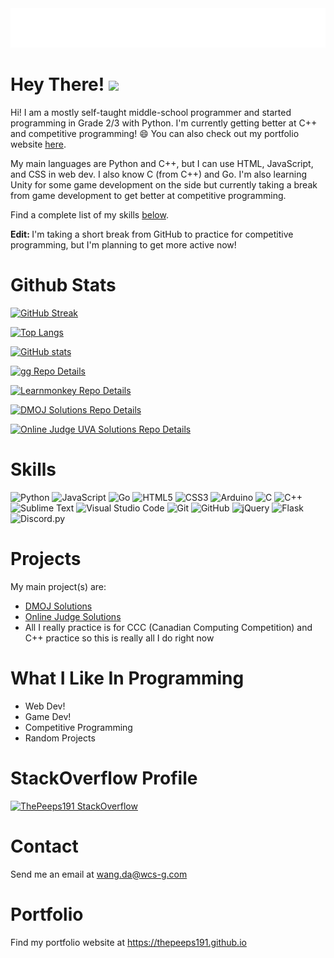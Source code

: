 <!---![Header](header.png)--->

<!---![Programming Joke](https://readme-jokes.vercel.app/api?hideBorder&theme=cobalt&qColor=%23944bcc&aColor=%23bbdb51)--->

<img src="name.svg" alt="Danny Wang">

<h1>Hey There! <img src="https://media.giphy.com/media/12oufCB0MyZ1Go/giphy.gif" width="50"></h1>

Hi! I am a mostly self-taught middle-school programmer and started programming in Grade 2/3 with Python. I'm currently getting better at C++ and competitive programming! 😄 You can also check out my portfolio website <a href="https://thepeeps191.github.io">here</a>.

My main languages are Python and C++, but I can use HTML, JavaScript, and CSS in web dev. I also know C (from C++) and Go. I'm also learning Unity for some game development on the side but currently taking a break from game development to get better at competitive programming.

Find a complete list of my skills <a href="#skills">below</a>.

<b>Edit: </b>I'm taking a short break from GitHub to practice for competitive programming, but I'm planning to get more active now!

<!---<img alt="MONKEY" src="https://img.shields.io/badge/🐒🐒🐒🐒MONKEY!!!!!!!!-brown.svg?style=for-the-badge" /> <img alt="MONKEY" src="https://img.shields.io/badge/🐒🐒🐒🐒MONKEY!!!!!!!!-brown.svg?style=for-the-badge" /> <img alt="MONKEY" src="https://img.shields.io/badge/🐒🐒🐒🐒MONKEY!!!!!!!!-brown.svg?style=for-the-badge" /> <img alt="MONKEY" src="https://img.shields.io/badge/🐒🐒🐒🐒MONKEY!!!!!!!!-brown.svg?style=for-the-badge" /> <img alt="MONKEY" src="https://img.shields.io/badge/🐒🐒🐒🐒MONKEY!!!!!!!!-brown.svg?style=for-the-badge" /> <img alt="MONKEY" src="https://img.shields.io/badge/🐒🐒🐒🐒MONKEY!!!!!!!!-brown.svg?style=for-the-badge" /> <img alt="MONKEY" src="https://img.shields.io/badge/🐒🐒🐒🐒MONKEY!!!!!!!!-brown.svg?style=for-the-badge" /> <img alt="MONKEY" src="https://img.shields.io/badge/🐒🐒🐒🐒MONKEY!!!!!!!!-brown.svg?style=for-the-badge" /> <img alt="MONKEY" src="https://img.shields.io/badge/🐒🐒🐒🐒MONKEY!!!!!!!!-brown.svg?style=for-the-badge" /> <img alt="MONKEY" src="https://img.shields.io/badge/🐒🐒🐒🐒MONKEY!!!!!!!!-brown.svg?style=for-the-badge" />--->

# Github Stats
[![GitHub Streak](http://github-readme-streak-stats.herokuapp.com?user=ThePeeps191&theme=nightowl&date_format=M%20j%5B%2C%20Y%5D)](https://git.io/streak-stats)

[![Top Langs](https://github-readme-stats.vercel.app/api/top-langs/?username=ThePeeps191&theme=nightowl&langs_count=10)](https://github.com/anuraghazra/github-readme-stats)

[![GitHub stats](https://github-readme-stats.vercel.app/api?username=ThePeeps191&theme=nightowl&show_icons=true)](https://github.com/anuraghazra/github-readme-stats)

[![gg Repo Details](https://github-readme-stats.vercel.app/api/pin/?username=ThePeeps191&repo=gg&theme=nightowl)](https://github.com/ThePeeps191/gg)

[![Learnmonkey Repo Details](https://github-readme-stats.vercel.app/api/pin/?username=learnmonkey&repo=learnmonkey.github.io&theme=nightowl)](https://github.com/learnmonkey/learnmonkey.github.io)

[![DMOJ Solutions Repo Details](https://github-readme-stats.vercel.app/api/pin/?username=ThePeeps191&repo=dmoj-solutions&theme=nightowl)](https://github.com/ThePeeps191/dmoj-solutions)

[![Online Judge UVA Solutions Repo Details](https://github-readme-stats.vercel.app/api/pin/?username=ThePeeps191&repo=online-judge-solutions&theme=nightowl)](https://github.com/ThePeeps191/online-judge-solutions)

# Skills

<!---<img alt="MONKEY" src="https://img.shields.io/badge/🐒🐒🐒🐒MONKEY!!!!!!!!-brown.svg?style=for-the-badge" />--->
<img alt="Python" src="https://img.shields.io/badge/python-%2314354C.svg?style=for-the-badge&logo=python&logoColor=white" /> <img alt="JavaScript" src="https://img.shields.io/badge/javascript-%23323330.svg?style=for-the-badge&logo=javascript&logoColor=%23F7DF1E" /> <img alt="Go" src="https://img.shields.io/badge/go-%2314354C.svg?style=for-the-badge&logo=go&logoColor=white" /> <img alt="HTML5" src="https://img.shields.io/badge/html5-%23E34F26.svg?style=for-the-badge&logo=html5&logoColor=white" /> <img alt="CSS3" src="https://img.shields.io/badge/css3-%231572B6.svg?style=for-the-badge&logo=css3&logoColor=white" /> <img alt="Arduino" src="https://img.shields.io/badge/-Arduino-00979D?style=for-the-badge&logo=Arduino&logoColor=white" /> <img alt="C" src="https://img.shields.io/badge/c-%2335495e.svg?style=for-the-badge&logo=c&logoColor=white" /> <img alt="C++" src="https://img.shields.io/badge/c%2B%2B-%2335495e.svg?style=for-the-badge&logo=c%2B%2B&logoColor=white" /> <img alt="Sublime Text" src="https://img.shields.io/badge/sublime%20text-%23EE4C2C.svg?style=for-the-badge&logo=sublime-text&logoColor=white" /> <img alt="Visual Studio Code" src="https://img.shields.io/badge/Visual%20Studio%20Code-0078d7.svg?style=for-the-badge&logo=visual-studio-code&logoColor=white" /> <img alt="Git" src="https://img.shields.io/badge/git-%23F05033.svg?style=for-the-badge&logo=git&logoColor=white" /> <img alt="GitHub" src="https://img.shields.io/badge/github-%23F05033.svg?style=for-the-badge&logo=github&logoColor=white"> <img alt="jQuery" src="https://img.shields.io/badge/jquery-%2335495e.svg?style=for-the-badge&logo=jquery&logoColor=white" /> <img alt="Flask" src="https://img.shields.io/badge/flask-darkgreen.svg?style=for-the-badge&logo=flask&logoColor=white" /> <img alt="Discord.py" src="https://img.shields.io/badge/discord.py-blue.svg?style=for-the-badge&logo=discord&logoColor=white" /> 
<!---img alt="Watching Youtube" src="https://img.shields.io/badge/watching%20youtube-red.svg?style=for-the-badge&logo=youtube&Color=white" /> <img alt="Why Is My Code Now Working???" src="https://img.shields.io/badge/why%20is%20my%20code%20not%20working-darkgreen.svg?style=for-the-badge&logo=stack-overflow&logoColor=white" /> <img alt="Ruby" src="https://img.shields.io/badge/ruby-darkred.svg?style=for-the-badge&logo=ruby&logoColor=white" />--->
# Projects

My main project(s) are:
<ul>
  <li><a href="https://github.com/ThePeeps191/dmoj-solutions" target="_blank">DMOJ Solutions</a></li>
  <li><a href="https://github.com/ThePeeps191/online-judge-solutions" target="_blank">Online Judge Solutions</a></li>
  <li>All I really practice is for CCC (Canadian Computing Competition) and C++ practice so this is really all I do right now</li>
</ul>

# What I Like In Programming
<ul>
  <li>Web Dev!</li>
  <li>Game Dev!</li>
  <li>Competitive Programming</li>
  <li>Random Projects</li>
</ul>

# StackOverflow Profile
[![ThePeeps191 StackOverflow](https://github-readme-stackoverflow.vercel.app/?userID=14615528&theme=dark)](https://stackoverflow.com/users/14615528/the-peeps191)

# Contact

Send me an email at <a href="mailto:wang.da@wcs-g.com">wang.da@wcs-g.com</a>

# Portfolio

Find my portfolio website at <a href="https://thepeeps191.github.io">https://thepeeps191.github.io</a>
